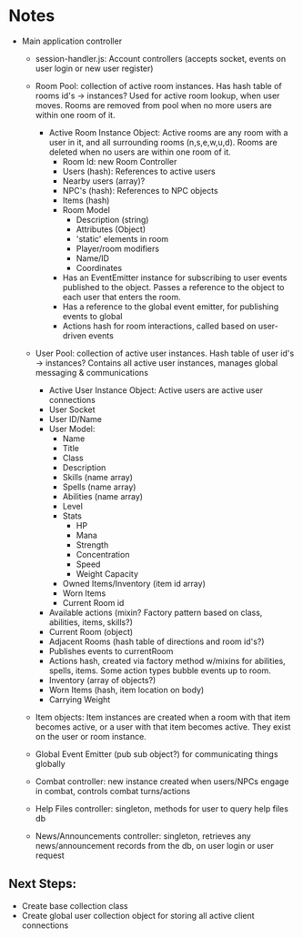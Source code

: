 # Notes

- Main application controller
    - session-handler.js: Account controllers (accepts socket, events on user login or new user register)

	- Room Pool: collection of active room instances. Has hash table of rooms id's -> instances?
		Used for active room lookup, when user moves. Rooms are removed from pool when no more users are within one room of it.

		- Active Room Instance Object:
		    Active rooms are any room with a user in it, and all surrounding rooms (n,s,e,w,u,d). Rooms are deleted when no users are within one room of it.
		    - Room Id: new Room Controller
			- Users (hash): References to active users
			- Nearby users (array)?
			- NPC's (hash): References to NPC objects
			- Items (hash)
			- Room Model
				- Description (string)
				- Attributes (Object) 
				- 'static' elements in room
				- Player/room modifiers
				- Name/ID
				- Coordinates
			- Has an EventEmitter instance for subscribing to user events published to the object. Passes a reference to the object to each user that enters the room.
			- Has a reference to the global event emitter, for publishing events to global
			- Actions hash for room interactions, called based on user-driven events

	- User Pool: collection of active user instances. Hash table of user id's -> instances?
		Contains all active user instances, manages global messaging & communications

		- Active User Instance Object: Active users are active user connections
		- User Socket
		- User ID/Name
		- User Model:
			- Name
			- Title
			- Class
			- Description
			- Skills (name array)
			- Spells (name array)
			- Abilities (name array)
			- Level
			- Stats
				- HP
				- Mana
				- Strength
				- Concentration
				- Speed
				- Weight Capacity
			- Owned Items/Inventory (item id array)
			- Worn Items
			- Current Room id
		- Available actions (mixin? Factory pattern based on class, abilities, items, skills?)
		- Current Room (object)
		- Adjacent Rooms (hash table of directions and room id's?)
		- Publishes events to currentRoom
		- Actions hash, created via factory method w/mixins for abilities, spells, items. Some action types bubble events up to room.
		- Inventory (array of objects?)
		- Worn Items (hash, item location on body)
		- Carrying Weight

	- Item objects:
		Item instances are created when a room with that item becomes active, or a user with that item becomes active. They exist on the user or room instance.

	- Global Event Emitter (pub sub object?) for communicating things globally

	- Combat controller: new instance created when users/NPCs engage in combat, controls combat turns/actions

	- Help Files controller: singleton, methods for user to query help files db

	- News/Announcements controller: singleton, retrieves any news/announcement records from the db, on user login or user request


## Next Steps:

- Create base collection class
- Create global user collection object for storing all active client connections
